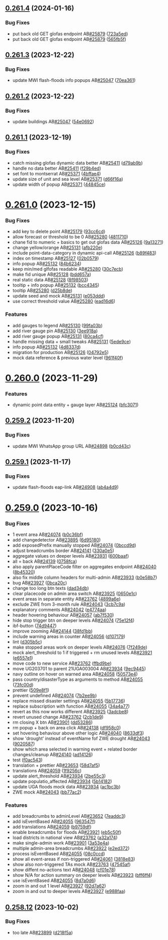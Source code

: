 ## [0.261.4](https://github.com/rodekruis/IBF-system/compare/v0.261.3...v0.261.4) (2024-01-16)


### Bug Fixes

* put back old GET glofas endpoint AB[#25879](https://github.com/rodekruis/IBF-system/issues/25879) ([723a5ed](https://github.com/rodekruis/IBF-system/commit/723a5ed6c5c5d1b3542b4b1fdf74606b5592b6b2))
* put back old GET glofas endpoint AB[#25879](https://github.com/rodekruis/IBF-system/issues/25879) ([565fb5f](https://github.com/rodekruis/IBF-system/commit/565fb5f0a3ef48baebae71df8edb38019a634f1c))



## [0.261.3](https://github.com/rodekruis/IBF-system/compare/v0.261.2...v0.261.3) (2023-12-22)


### Bug Fixes

* update MWI flash-floods info popups AB[#25047](https://github.com/rodekruis/IBF-system/issues/25047) ([70ea361](https://github.com/rodekruis/IBF-system/commit/70ea3612c5b16ad3c5cb95252dc57585859ae298))



## [0.261.2](https://github.com/rodekruis/IBF-system/compare/v0.261.1...v0.261.2) (2023-12-22)


### Bug Fixes

* update buildings AB[#25047](https://github.com/rodekruis/IBF-system/issues/25047) ([54e0692](https://github.com/rodekruis/IBF-system/commit/54e06923778fab50f0ad7378a3920674f97592fe))



## [0.261.1](https://github.com/rodekruis/IBF-system/compare/v0.261.0...v0.261.1) (2023-12-19)


### Bug Fixes

* catch missing glofas dynamic data better AB[#25411](https://github.com/rodekruis/IBF-system/issues/25411) ([d79ab9b](https://github.com/rodekruis/IBF-system/commit/d79ab9bbc50a4eb50bdd94bc35626d0f938fb0a0))
* handle no data better AB[#25411](https://github.com/rodekruis/IBF-system/issues/25411) ([f29b4ed](https://github.com/rodekruis/IBF-system/commit/f29b4ed51d43daf2d9e415d263b8daa9069c6bbf))
* set font to montserrat AB[#25371](https://github.com/rodekruis/IBF-system/issues/25371) ([4bffae4](https://github.com/rodekruis/IBF-system/commit/4bffae4f5da35057a0a57dd0db536242cf2d5312))
* update size of unit and sea level AB[#25371](https://github.com/rodekruis/IBF-system/issues/25371) ([d66f16a](https://github.com/rodekruis/IBF-system/commit/d66f16a6b0c51e5a7040d30d04d8b4cdf3b105c5))
* update width of popup AB[#25371](https://github.com/rodekruis/IBF-system/issues/25371) ([44845ce](https://github.com/rodekruis/IBF-system/commit/44845ce909ac5c0a668d6203bfd655962253cd48))



# [0.261.0](https://github.com/rodekruis/IBF-system/compare/v0.260.0...v0.261.0) (2023-12-15)


### Bug Fixes

* add key to delete point AB[#25179](https://github.com/rodekruis/IBF-system/issues/25179) ([93cc6cd](https://github.com/rodekruis/IBF-system/commit/93cc6cd00af233e8512c6b3aa6bee12f6ffa7c6e))
* allow forecast or threshold to be 0 AB[#25280](https://github.com/rodekruis/IBF-system/issues/25280) ([4811710](https://github.com/rodekruis/IBF-system/commit/481171069ea1b2e58cd4ba038edfa93329ad096b))
* chane fid to numeric + basics to get out glofas data AB[#25126](https://github.com/rodekruis/IBF-system/issues/25126) ([9a13271](https://github.com/rodekruis/IBF-system/commit/9a13271075773d5c2273fdc128c9e89e320e9a12))
* change yellow/orange AB[#25131](https://github.com/rodekruis/IBF-system/issues/25131) ([afb220e](https://github.com/rodekruis/IBF-system/commit/afb220ed9003bcff2211f7a5697b410a8cbe5590))
* include point-data-category in dynamic api-call AB[#25126](https://github.com/rodekruis/IBF-system/issues/25126) ([b89f483](https://github.com/rodekruis/IBF-system/commit/b89f4837534ad53562f8b1e3a19bdb9dfc8c4829))
* index on timestamp AB[#25127](https://github.com/rodekruis/IBF-system/issues/25127) ([02b0579](https://github.com/rodekruis/IBF-system/commit/02b057940631dfa7a94023a13bb3812bb551bc37))
* info popup AB[#25132](https://github.com/rodekruis/IBF-system/issues/25132) ([84b6234](https://github.com/rodekruis/IBF-system/commit/84b62341798e67a5c23d3cec3766847028b23921))
* keep min/med glfofas readable AB[#25280](https://github.com/rodekruis/IBF-system/issues/25280) ([30c7ecb](https://github.com/rodekruis/IBF-system/commit/30c7ecbab5ecf4f9909ebbba66b86ce7a816e83d))
* make fid unique AB[#25128](https://github.com/rodekruis/IBF-system/issues/25128) ([bdd657a](https://github.com/rodekruis/IBF-system/commit/bdd657a0f5a85c182789c0072d2820f4d59f097b))
* real static data AB[#25128](https://github.com/rodekruis/IBF-system/issues/25128) ([8f98503](https://github.com/rodekruis/IBF-system/commit/8f98503c1eff0a8c7e06976b631ac003aade9fa8))
* tooltip + info popup AB[#25132](https://github.com/rodekruis/IBF-system/issues/25132) ([bcc4345](https://github.com/rodekruis/IBF-system/commit/bcc43452c6d93bdc531324c7a3efc24de3949245))
* tooltip AB[#25280](https://github.com/rodekruis/IBF-system/issues/25280) ([d25b8de](https://github.com/rodekruis/IBF-system/commit/d25b8dea346d7d22c959de436ad6334acd783838))
* update seed and mock AB[#25131](https://github.com/rodekruis/IBF-system/issues/25131) ([e053ddd](https://github.com/rodekruis/IBF-system/commit/e053ddd8a2bdaaa936e3b83729c6978eb2da572f))
* use correct threshold value AB[#25280](https://github.com/rodekruis/IBF-system/issues/25280) ([ead16d6](https://github.com/rodekruis/IBF-system/commit/ead16d6cf3f60d200a0c80f05adf1bfd126394a8))


### Features

* add gauges to legend AB[#25130](https://github.com/rodekruis/IBF-system/issues/25130) ([99fa03b](https://github.com/rodekruis/IBF-system/commit/99fa03be22829a16c2abc803a7c7d1e97cc42ebc))
* add river gauge pin AB[#25130](https://github.com/rodekruis/IBF-system/issues/25130) ([3ee918a](https://github.com/rodekruis/IBF-system/commit/3ee918afbda742558b30df0f79b754a48ab0c63e))
* add river gauge popup AB[#25131](https://github.com/rodekruis/IBF-system/issues/25131) ([80ca4cf](https://github.com/rodekruis/IBF-system/commit/80ca4cf7ee36f7f64163c5f3faeacf4a600a994b))
* handle missing data + small tweaks AB[#25131](https://github.com/rodekruis/IBF-system/issues/25131) ([5ede9ce](https://github.com/rodekruis/IBF-system/commit/5ede9ce230f34a4f858cc1ca1c7e213698109fd7))
* info popup AB[#25132](https://github.com/rodekruis/IBF-system/issues/25132) ([4d8337d](https://github.com/rodekruis/IBF-system/commit/4d8337d8e0fd0187de7a8809e7d88f4dbb6aaea7))
* migration for production AB[#25126](https://github.com/rodekruis/IBF-system/issues/25126) ([04792e5](https://github.com/rodekruis/IBF-system/commit/04792e5291de5a0134432a3e595683e6aa8d044c))
* mock data reference & previous water level ([961f40f](https://github.com/rodekruis/IBF-system/commit/961f40fff974c7f62fd427bcf2984df84af36bd6))



# [0.260.0](https://github.com/rodekruis/IBF-system/compare/v0.259.2...v0.260.0) (2023-11-29)


### Features

* dynamic point data entity + gauge layer AB[#25124](https://github.com/rodekruis/IBF-system/issues/25124) ([bfc3071](https://github.com/rodekruis/IBF-system/commit/bfc3071d1459a9b860442cb1431027e4fa34cd0c))



## [0.259.2](https://github.com/rodekruis/IBF-system/compare/v0.259.1...v0.259.2) (2023-11-20)


### Bug Fixes

* update MWI WhatsApp group URL AB[#24898](https://github.com/rodekruis/IBF-system/issues/24898) ([b0cd43c](https://github.com/rodekruis/IBF-system/commit/b0cd43c509c94439252fcc373d97d53dda0e8f99))



## [0.259.1](https://github.com/rodekruis/IBF-system/compare/v0.259.0...v0.259.1) (2023-11-17)


### Bug Fixes

* update flash-floods eap-link AB[#24908](https://github.com/rodekruis/IBF-system/issues/24908) ([ab4a4d9](https://github.com/rodekruis/IBF-system/commit/ab4a4d97b449644626fc3f4f90e0fcef9bd3161a))



# [0.259.0](https://github.com/rodekruis/IBF-system/compare/v0.258.12...v0.259.0) (2023-10-16)


### Bug Fixes

* 1 event area AB[#24074](https://github.com/rodekruis/IBF-system/issues/24074) ([b0c36bf](https://github.com/rodekruis/IBF-system/commit/b0c36bf9fe0e2236201342f7dca45e6878f8b950))
* add changedetector AB[#23895](https://github.com/rodekruis/IBF-system/issues/23895) ([6d95180](https://github.com/rodekruis/IBF-system/commit/6d9518016da527da2bf3ef579b962e1f1b05ab91))
* add exposedPrefix manually stopped AB[#24074](https://github.com/rodekruis/IBF-system/issues/24074) ([0bccd9d](https://github.com/rodekruis/IBF-system/commit/0bccd9d9efb2f6a42f7a5dbf372cda15a2d0bbbb))
* adjust breadcrumbs border AB[#24141](https://github.com/rodekruis/IBF-system/issues/24141) ([330a0e5](https://github.com/rodekruis/IBF-system/commit/330a0e53baa73a358b20b83124818a2043a703ce))
* aggregate values on deeper levels AB[#23931](https://github.com/rodekruis/IBF-system/issues/23931) ([600baaf](https://github.com/rodekruis/IBF-system/commit/600baafd3c3d16af2d2f40ed1d8d29f446190541))
* all = back AB[#24139](https://github.com/rodekruis/IBF-system/issues/24139) ([0758fca](https://github.com/rodekruis/IBF-system/commit/0758fcaafe6cbf67fb022eb60a5b3ac6199e5943))
* also apply parentPlaceCode filter on aggregates endpoint AB[#24040](https://github.com/rodekruis/IBF-system/issues/24040) ([8b45320](https://github.com/rodekruis/IBF-system/commit/8b45320b894ad247218dd893b9da8260531cef97))
* also fix middle column headers for multi-admin AB[#23933](https://github.com/rodekruis/IBF-system/issues/23933) ([b0e58b7](https://github.com/rodekruis/IBF-system/commit/b0e58b76e389c3a1b83a687f8e6d020fe0b79e43))
* bug AB[#23927](https://github.com/rodekruis/IBF-system/issues/23927) ([0bca20c](https://github.com/rodekruis/IBF-system/commit/0bca20c813da820ba6eab2f99096991b10223cb7))
* change too long btn texts ([dad34db](https://github.com/rodekruis/IBF-system/commit/dad34dbd6e40d83970423cff991c938739f614cd))
* clear placecode on admin area switch AB[#23925](https://github.com/rodekruis/IBF-system/issues/23925) ([0650e1c](https://github.com/rodekruis/IBF-system/commit/0650e1c7633d4f5d7d36ac6a3c7a3c26995f6a26))
* event areas in separate entity AB[#23762](https://github.com/rodekruis/IBF-system/issues/23762) ([4899a6e](https://github.com/rodekruis/IBF-system/commit/4899a6ea6e0883636b6d1c7e5cb6a9dae0158412))
* exclude ZWE from 3-month rule AB[#24043](https://github.com/rodekruis/IBF-system/issues/24043) ([3cb7c9a](https://github.com/rodekruis/IBF-system/commit/3cb7c9ae58c1b227768d393a507850588ec02197))
* explanatory comments AB[#24042](https://github.com/rodekruis/IBF-system/issues/24042) ([e4774aa](https://github.com/rodekruis/IBF-system/commit/e4774aab807b5fb1ab719517d1e30d969b8f5f5f))
* header hovering behaviour AB[#24057](https://github.com/rodekruis/IBF-system/issues/24057) ([ab7f530](https://github.com/rodekruis/IBF-system/commit/ab7f530ad3656d8d03b042b29c7b985eb153b87b))
* hide stop trigger btn on deeper levels AB[#24074](https://github.com/rodekruis/IBF-system/issues/24074) ([75e12f4](https://github.com/rodekruis/IBF-system/commit/75e12f44165d1d338e184d994a2afef3a5ad9ef0))
* ibf-button ([74d9447](https://github.com/rodekruis/IBF-system/commit/74d944777c91022e77fc44426cee565bec22fd08))
* improve zooming AB[#24144](https://github.com/rodekruis/IBF-system/issues/24144) ([38fd1bb](https://github.com/rodekruis/IBF-system/commit/38fd1bb6e09bdda56a6c98878c26cb7824cad0c6))
* include warning areas in counter AB[#24056](https://github.com/rodekruis/IBF-system/issues/24056) ([d107179](https://github.com/rodekruis/IBF-system/commit/d1071799f418bacfa5e001869b9b8570467bf7be))
* lint ([d305b5c](https://github.com/rodekruis/IBF-system/commit/d305b5c6bc92dbfa254858c0deab02817836d663))
* make stopped areas work on deeper levels AB[#24076](https://github.com/rodekruis/IBF-system/issues/24076) ([7f249de](https://github.com/rodekruis/IBF-system/commit/7f249de3827ae3d0ce187bfa2516f03c654d219a))
* mock alert_threshold to 1 if triggered + rm unused levels AB[#23921](https://github.com/rodekruis/IBF-system/issues/23921) ([e6557e1](https://github.com/rodekruis/IBF-system/commit/e6557e15cf34a02408923f1dc85ff978ebba4619))
* move code to new service AB[#23762](https://github.com/rodekruis/IBF-system/issues/23762) ([ffbd9be](https://github.com/rodekruis/IBF-system/commit/ffbd9be20a5625acd64f3f37f2520012cb654f88))
* move UG203701 to parent 21UGA003004 AB[#23934](https://github.com/rodekruis/IBF-system/issues/23934) ([9ec9445](https://github.com/rodekruis/IBF-system/commit/9ec94450d394033a19a5aea12d5ac89b2cbc8232))
* navy outline on hover on warned area AB[#24058](https://github.com/rodekruis/IBF-system/issues/24058) ([50573e4](https://github.com/rodekruis/IBF-system/commit/50573e4aa5247a78fb71f22a74b891e3e2bf3b2b))
* pass country/disasterType as arguments to method AB[#24055](https://github.com/rodekruis/IBF-system/issues/24055) ([73fc00d](https://github.com/rodekruis/IBF-system/commit/73fc00da7b01bf23b6164a3a804f8173ccf9ecaf))
* prettier ([509e8f1](https://github.com/rodekruis/IBF-system/commit/509e8f15f428dfbcfa22bcd2863e920fa2105110))
* prevent undefined AB[#24074](https://github.com/rodekruis/IBF-system/issues/24074) ([7b2ee9b](https://github.com/rodekruis/IBF-system/commit/7b2ee9bdcc6afe7892078f6a13b6f078230ad350))
* replace missed disaster settings AB[#24055](https://github.com/rodekruis/IBF-system/issues/24055) ([5b17736](https://github.com/rodekruis/IBF-system/commit/5b177369335a43f5cd5fb1ea72bee83f385a095a))
* replace subscription with function AB[#24055](https://github.com/rodekruis/IBF-system/issues/24055) ([34a4a77](https://github.com/rodekruis/IBF-system/commit/34a4a7799f2caf60cd1184febc179f2c8f41fe35))
* revert as this now works different AB[#23925](https://github.com/rodekruis/IBF-system/issues/23925) ([3adcbe8](https://github.com/rodekruis/IBF-system/commit/3adcbe8401649ea46f1c00beadc04c00c4823a33))
* revert unused change AB[#23762](https://github.com/rodekruis/IBF-system/issues/23762) ([2cb1de9](https://github.com/rodekruis/IBF-system/commit/2cb1de9c415522347c1f829cebb7ee742db69543))
* rm closing X btn AB[#23901](https://github.com/rodekruis/IBF-system/issues/23901) ([dd53286](https://github.com/rodekruis/IBF-system/commit/dd5328693605a1415505fe0bfd3025184f002c85))
* rm popup + back on area click AB[#24138](https://github.com/rodekruis/IBF-system/issues/24138) ([df958c0](https://github.com/rodekruis/IBF-system/commit/df958c0c7afa5825733bc3d121cb4730900c8396))
* set hovering behaviour above other logic AB[#24040](https://github.com/rodekruis/IBF-system/issues/24040) ([8633df3](https://github.com/rodekruis/IBF-system/commit/8633df3a7f1c07bac9e735bcdc85981225bdf097))
* show 'drought' instead of eventName fof ZWE drought AB[#24043](https://github.com/rodekruis/IBF-system/issues/24043) ([9020587](https://github.com/rodekruis/IBF-system/commit/9020587b647c51e2d7b4d8eaa9071169c622181c))
* show which area selected in warning event + related border changes/cleanup AB[#24140](https://github.com/rodekruis/IBF-system/issues/24140) ([ad14126](https://github.com/rodekruis/IBF-system/commit/ad141269f0bab8e37f68728c29fd5b372847212a))
* test ([f0ac543](https://github.com/rodekruis/IBF-system/commit/f0ac543261c2a4bfe4519b623fc5dd25bafc9894))
* translation + prettier AB[#23653](https://github.com/rodekruis/IBF-system/issues/23653) ([58d7af5](https://github.com/rodekruis/IBF-system/commit/58d7af569b344adc240f803c03f2d4c46e55ba57))
* translations AB[#24059](https://github.com/rodekruis/IBF-system/issues/24059) ([1f9256c](https://github.com/rodekruis/IBF-system/commit/1f9256c82388e299e959b474b2b209a33f7dd654))
* update alert_threshold AB[#23934](https://github.com/rodekruis/IBF-system/issues/23934) ([2be55c3](https://github.com/rodekruis/IBF-system/commit/2be55c31c27d73e80b87cea300bad6eee4412328))
* update populatio_affected AB[#23934](https://github.com/rodekruis/IBF-system/issues/23934) ([5b14182](https://github.com/rodekruis/IBF-system/commit/5b141828d0e76b37b17add386632e7e7582ee768))
* update UGA floods mock data AB[#23934](https://github.com/rodekruis/IBF-system/issues/23934) ([ac1bc3b](https://github.com/rodekruis/IBF-system/commit/ac1bc3bb02d0ec7737346a696c55646942f7c347))
* ZWE mock AB[#24043](https://github.com/rodekruis/IBF-system/issues/24043) ([bb77ac2](https://github.com/rodekruis/IBF-system/commit/bb77ac28755c7f1b5de6814888fd56fffee545f7))


### Features

* add breadcrumbs to adminLevel AB[#23652](https://github.com/rodekruis/IBF-system/issues/23652) ([7eaddc3](https://github.com/rodekruis/IBF-system/commit/7eaddc3a01295d87ac65b7575e509bab24fc5a47))
* add isEventBased AB[#24055](https://github.com/rodekruis/IBF-system/issues/24055) ([963547f](https://github.com/rodekruis/IBF-system/commit/963547fe3a30d8c624ff58f00201e981b4252ed2))
* add translations AB[#24059](https://github.com/rodekruis/IBF-system/issues/24059) ([b9759df](https://github.com/rodekruis/IBF-system/commit/b9759dfccab9292a3d9221ba896710b10ac2af39))
* enable breadcrumbs for floods AB[#23921](https://github.com/rodekruis/IBF-system/issues/23921) ([eb5c50f](https://github.com/rodekruis/IBF-system/commit/eb5c50fe8099beb61ccadff65a0148b9ad4df031))
* load districts in national view AB[#23762](https://github.com/rodekruis/IBF-system/issues/23762) ([a32a174](https://github.com/rodekruis/IBF-system/commit/a32a17487c09f4429c6f7a5e7188164bd67f34ba))
* make single-admin work AB[#23901](https://github.com/rodekruis/IBF-system/issues/23901) ([3a53e4a](https://github.com/rodekruis/IBF-system/commit/3a53e4a8d4685f363151ab745b77c1d82be63421))
* multiple admin-area breadcrumbs AB[#23922](https://github.com/rodekruis/IBF-system/issues/23922) ([e2ed372](https://github.com/rodekruis/IBF-system/commit/e2ed372072ecc8739a4833dbf54cd694bae61b80))
* process isEventBased AB[#24055](https://github.com/rodekruis/IBF-system/issues/24055) ([08c0ccd](https://github.com/rodekruis/IBF-system/commit/08c0ccd49d1c37a257347a19ac122b91a906eedf))
* show all event-areas if non-triggered AB[#24061](https://github.com/rodekruis/IBF-system/issues/24061) ([3818e83](https://github.com/rodekruis/IBF-system/commit/3818e83d22d879bbc7726531f33dc6909eb00cec))
* show also non-triggered TAs mock AB[#23763](https://github.com/rodekruis/IBF-system/issues/23763) ([47545af](https://github.com/rodekruis/IBF-system/commit/47545af299a2749df91aa35b51f65eb12e863be5))
* show diffent no-actions text AB[#24048](https://github.com/rodekruis/IBF-system/issues/24048) ([cf01e78](https://github.com/rodekruis/IBF-system/commit/cf01e78d8781ceee9ed969076fd4fbfb6f54bbfd))
* show N/A for action summary on deeper levels AB[#23923](https://github.com/rodekruis/IBF-system/issues/23923) ([bff6ff4](https://github.com/rodekruis/IBF-system/commit/bff6ff408130b44f7b62c9b0eda5a107a850e938))
* use isEventBased AB[#24055](https://github.com/rodekruis/IBF-system/issues/24055) ([8d7a0d6](https://github.com/rodekruis/IBF-system/commit/8d7a0d65021fe389737db768f5dffaebc223c737))
* zoom in and out 1 level AB[#23927](https://github.com/rodekruis/IBF-system/issues/23927) ([92d7a62](https://github.com/rodekruis/IBF-system/commit/92d7a621d8c602940d5e31a5b19437f6a9845618))
* zoom in and out to deeper levels AB[#23927](https://github.com/rodekruis/IBF-system/issues/23927) ([e988faa](https://github.com/rodekruis/IBF-system/commit/e988faa723af895b7ee8aa6bb950616c08cff654))



## [0.258.12](https://github.com/rodekruis/IBF-system/compare/v0.258.11...v0.258.12) (2023-10-02)


### Bug Fixes

* too late AB[#23899](https://github.com/rodekruis/IBF-system/issues/23899) ([d218f5a](https://github.com/rodekruis/IBF-system/commit/d218f5a66acc2511c6c72e68c8767b771774e7a9))



